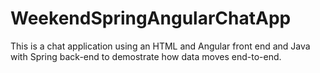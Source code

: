 # WeekendSpringAngularChatApp
This is a chat application using an HTML and Angular front end and Java with Spring back-end to demostrate how data moves end-to-end.
